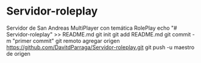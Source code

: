 # Servidor-roleplay
Servidor de San Andreas MultiPlayer con temática RolePlay
echo "# Servidor-roleplay" >> README.md 
git init 
git add README.md 
git commit -m "primer commit" 
git remoto agregar origen https://github.com/DavitdParraga/Servidor-roleplay.git
 git push -u maestro de origen


